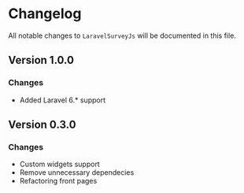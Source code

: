 # Changelog

All notable changes to `LaravelSurveyJs` will be documented in this file.

## Version 1.0.0

### Changes
- Added Laravel 6.* support 


## Version 0.3.0

### Changes
- Custom widgets support
- Remove unnecessary dependecies
- Refactoring front pages
